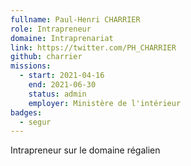 ```yaml
---
fullname: Paul-Henri CHARRIER
role: Intrapreneur
domaine: Intraprenariat
link: https://twitter.com/PH_CHARRIER
github: charrier
missions:
  - start: 2021-04-16
    end: 2021-06-30
    status: admin
    employer: Ministère de l'intérieur
badges:
  - segur
---
```


Intrapreneur sur le domaine régalien 
